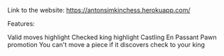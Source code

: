 Link to the website:
https://antonsimkinchess.herokuapp.com/

Features:

Valid moves highlight
Checked king highlight
Castling
En Passant
Pawn promotion
You can't move a piece if it discovers check to your king

